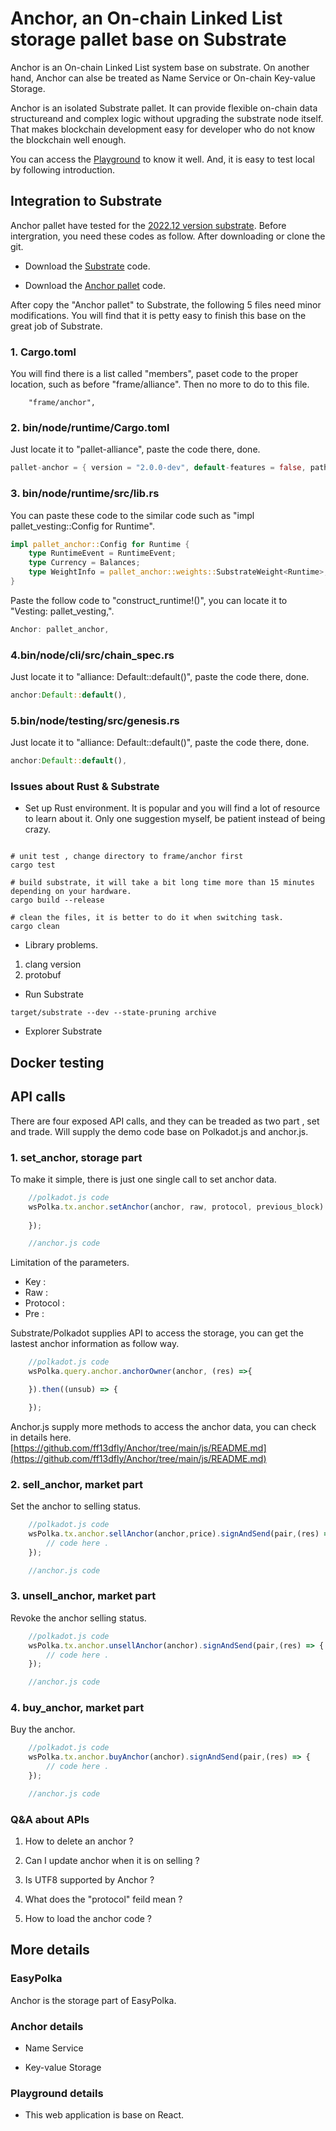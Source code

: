 # Anchor, an On-chain Linked List storage pallet base on Substrate

Anchor is an On-chain Linked List system base on substrate. On another hand, Anchor can alse be treated as Name Service or On-chain Key-value Storage.

Anchor is an isolated Substrate pallet. It can provide flexible on-chain data structureand and complex logic without upgrading the substrate node itself. That makes blockchain development easy for developer who do not know the blockchain well enough.

You can access the [Playground](https://playground.metanchor.net) to know it well. And, it is easy to test local by following introduction.

## Integration to Substrate

Anchor pallet have tested for the [2022.12 version substrate](https://github.com/paritytech/substrate/tree/monthly-2022-12). Before intergration, you need these codes as follow. After downloading or clone the git.

* Download the [Substrate](https://github.com/paritytech/substrate) code.

* Download the [Anchor pallet](https://github.com/ff13dfly/Anchor) code.

After copy the "Anchor pallet" to Substrate, the following 5 files need minor modifications. You will find that it is petty easy to finish this base on the great job of Substrate.

### 1. Cargo.toml

You will find there is a list called "members", paset code to the proper location, such as before "frame/alliance". Then no more to do to this file.

```TEXT
    "frame/anchor",
```

### 2. bin/node/runtime/Cargo.toml

Just locate it to "pallet-alliance", paste the code there, done.

```RUST
pallet-anchor = { version = "2.0.0-dev", default-features = false, path = "../../../frame/anchor" }
```

### 3. bin/node/runtime/src/lib.rs

You can paste these code to the similar code such as "impl pallet_vesting::Config for Runtime".

```RUST
impl pallet_anchor::Config for Runtime {
    type RuntimeEvent = RuntimeEvent;
    type Currency = Balances;
    type WeightInfo = pallet_anchor::weights::SubstrateWeight<Runtime>;
}
```

Paste the follow code to "construct_runtime!()", you can locate it to "Vesting: pallet_vesting,".

```RUST
Anchor: pallet_anchor,
```

### 4.bin/node/cli/src/chain_spec.rs

Just locate it to "alliance: Default::default()", paste the code there, done.

```RUST
anchor:Default::default(),
```

### 5.bin/node/testing/src/genesis.rs

Just locate it to "alliance: Default::default()", paste the code there, done.

```RUST
anchor:Default::default(),
```

### Issues about Rust & Substrate

* Set up Rust environment. It is popular and you will find a lot of resource to learn about it. Only one suggestion myself, be patient instead of being crazy.

```SHELL

# unit test , change directory to frame/anchor first
cargo test

# build substrate, it will take a bit long time more than 15 minutes depending on your hardware.
cargo build --release

# clean the files, it is better to do it when switching task.
cargo clean
```

* Library problems.

1. clang version
2. protobuf

* Run Substrate

```SHELL
target/substrate --dev --state-pruning archive
```

* Explorer Substrate

## Docker testing

## API calls

There are four exposed API calls, and they can be treaded as two part , set and trade. Will supply the demo code base on Polkadot.js and anchor.js.

### 1. set_anchor, storage part

To make it simple, there is just one single call to set anchor data.

```Javascript
    //polkadot.js code
    wsPolka.tx.anchor.setAnchor(anchor, raw, protocol, previous_block).signAndSend(pair, (res) => {
    
    });
```

```Javascript
    //anchor.js code
```

Limitation of the parameters.

* Key :
* Raw :
* Protocol :
* Pre :

Substrate/Polkadot supplies API to access the storage, you can get the lastest anchor information as follow way.

```Javascript
    //polkadot.js code
    wsPolka.query.anchor.anchorOwner(anchor, (res) =>{

    }).then((unsub) => {

    });
```

Anchor.js supply more methods to access the anchor data, you can check in details here.
[https://github.com/ff13dfly/Anchor/tree/main/js/README.md](https://github.com/ff13dfly/Anchor/tree/main/js/README.md)

### 2. sell_anchor, market part

Set the anchor to selling status.

```Javascript
    //polkadot.js code
    wsPolka.tx.anchor.sellAnchor(anchor,price).signAndSend(pair,(res) => {
        // code here .
    });
```

```Javascript
    //anchor.js code
```

### 3. unsell_anchor, market part

Revoke the anchor selling status.

```Javascript
    //polkadot.js code
    wsPolka.tx.anchor.unsellAnchor(anchor).signAndSend(pair,(res) => {
        // code here .
    });
```

```Javascript
    //anchor.js code
```

### 4. buy_anchor, market part

Buy the anchor.

```Javascript
    //polkadot.js code
    wsPolka.tx.anchor.buyAnchor(anchor).signAndSend(pair,(res) => {
        // code here .
    });
```

```Javascript
    //anchor.js code
```

### Q&A about APIs

1. How to delete an anchor ?

2. Can I update anchor when it is on selling ?

3. Is UTF8 supported by Anchor ?

4. What does the "protocol" feild mean ?

5. How to load the anchor code ?

## More details

### EasyPolka

Anchor is the storage part of EasyPolka.

### Anchor details

* Name Service

* Key-value Storage

### Playground details

* This web application is base on React.